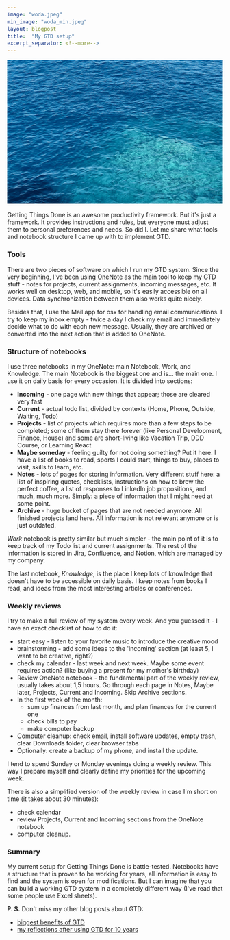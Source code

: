 ```yaml
---
image: "woda.jpeg"
min_image: "woda_min.jpeg"
layout: blogpost
title:  "My GTD setup"
excerpt_separator: <!--more-->
---
```


![image](/images/woda.jpeg)

Getting Things Done is an awesome productivity framework. But it's just a framework. It provides instructions and rules, but everyone must adjust them to personal preferences and needs. So did I. Let me share what tools and notebook structure I came up with to implement GTD.

<!--more-->

### Tools
There are two pieces of software on which I run my GTD system.
Since the very beginning, I've been using [OneNote](https://www.microsoft.com/pl-pl/microsoft-365/onenote/digital-note-taking-app) as the main tool to keep my GTD stuff - notes for projects, current assignments, incoming messages, etc. It works well on desktop, web, and mobile, so it's easily accessible on all devices. Data synchronization between them also works quite nicely.

Besides that, I use the Mail app for osx for handling email communications. I try to keep my inbox empty - twice a day I check my email and immediately decide what to do with each new message. Usually, they are archived or converted into the next action that is added to OneNote.

### Structure of notebooks

I use three notebooks in my OneNote: main Notebook, Work, and Knowledge.
The main Notebook is the biggest one and is... the main one. I use it on daily basis for every occasion. It is divided into sections:
- **Incoming** - one page with new things that appear; those are cleared very fast
- **Current** - actual todo list, divided by contexts (Home, Phone, Outside, Waiting, Todo)
- **Projects** - list of projects which requires more than a few steps to be completed; some of them stay there forever (like Personal Development, Finance, House) and some are short-living like Vacation Trip, DDD Course, or Learning React
- **Maybe someday** - feeling guilty for not doing something? Put it here. I have a list of books to read, sports I could start, things to buy, places to visit, skills to learn, etc.
- **Notes** - lots of pages for storing information. Very different stuff here: a list of inspiring quotes, checklists, instructions on how to brew the perfect coffee, a list of responses to LinkedIn job propositions, and much, much more. Simply: a piece of information that I might need at some point.
- **Archive** - huge bucket of pages that are not needed anymore. All finished projects land here. All information is not relevant anymore or is just outdated.

*Work* notebook is pretty similar but much simpler - the main point of it is to keep track of my Todo list and current assignments. The rest of the information is stored in Jira, Confluence, and Notion, which are managed by my company.

The last notebook, *Knowledge*, is the place I keep lots of knowledge that doesn't have to be accessible on daily basis. I keep notes from books I read, and ideas from the most interesting articles or conferences.


### Weekly reviews
I try to make a full review of my system every week. And you guessed it  - I have an exact checklist of how to do it:
- start easy - listen to your favorite music to introduce the creative mood
- brainstorming - add some ideas to the 'incoming' section (at least 5, I want to be creative, right?)
- check my calendar - last week and next week. Maybe some event requires action? (like buying a present for my mother's birthday)
- Review OneNote notebook - the fundamental part of the weekly review, usually takes about 1,5 hours. Go through each page in Notes, Maybe later, Projects, Current and Incoming. Skip Archive sections.
- In the first week of the month:
	- sum up finances from last month, and plan finances for the current one
	- check bills to  pay
	- make computer backup
- Computer cleanup: check email, install software updates, empty trash, clear Downloads folder, clear browser tabs
- Optionally: create a backup of my phone, and install the update.

I tend to spend Sunday or Monday evenings doing a weekly review. This way I prepare myself and clearly define my priorities for the upcoming week.

There is also a simplified version of the weekly review in case I'm short on time (it takes about 30 minutes):
- check calendar
- review Projects, Current and Incoming sections from the OneNote notebook
- computer cleanup.


### Summary
My current setup for Getting Things Done is battle-tested. Notebooks have a structure that is proven to be working for years, all information is easy to find and the system is open for modifications. But I can imagine that you can build a working GTD system in a completely different way (I've read that some people use Excel sheets).

**P. S.**
Don't miss my other blog posts about GTD:
- [biggest benefits of GTD](https://maikhel.github.io/2022/05/14/why-i-use-gtd.html)
- [my reflections after using GTD for 10 years](https://maikhel.github.io/2022/10/18/gtd-thoughts-after-10-years.html)

